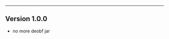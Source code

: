 ------------------------------------------------------
Version 1.0.0
------------------------------------------------------
- no more deobf jar
